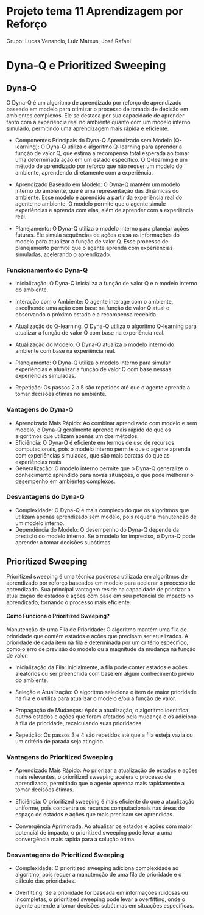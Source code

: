 # Projeto tema 11 Aprendizagem por Reforço
Grupo: Lucas Venancio, Luiz Mateus, José Rafael

# Dyna-Q e Prioritized Sweeping

## Dyna-Q
O Dyna-Q é um algoritmo de aprendizado por reforço de aprendizado baseado em modelo para otimizar o processo de tomada de decisão em ambientes complexos. Ele se destaca por sua capacidade de aprender tanto com a experiência real no ambiente quanto com um modelo interno simulado, permitindo uma aprendizagem mais rápida e eficiente.

- Componentes Principais do Dyna-Q
Aprendizado sem Modelo (Q-learning): O Dyna-Q utiliza o algoritmo Q-learning para aprender a função de valor Q, que estima a recompensa total esperada ao tomar uma determinada ação em um estado específico. O Q-learning é um método de aprendizado por reforço que não requer um modelo do ambiente, aprendendo diretamente com a experiência.

- Aprendizado Baseado em Modelo: O Dyna-Q mantém um modelo interno do ambiente, que é uma representação das dinâmicas do ambiente. Esse modelo é aprendido a partir da experiência real do agente no ambiente. O modelo permite que o agente simule experiências e aprenda com elas, além de aprender com a experiência real.

- Planejamento: O Dyna-Q utiliza o modelo interno para planejar ações futuras. Ele simula sequências de ações e usa as informações do modelo para atualizar a função de valor Q. Esse processo de planejamento permite que o agente aprenda com experiências simuladas, acelerando o aprendizado.

### Funcionamento do Dyna-Q
- Inicialização: O Dyna-Q inicializa a função de valor Q e o modelo interno do ambiente.

- Interação com o Ambiente: O agente interage com o ambiente, escolhendo uma ação com base na função de valor Q atual e observando o próximo estado e a recompensa recebida.

- Atualização do Q-learning: O Dyna-Q utiliza o algoritmo Q-learning para atualizar a função de valor Q com base na experiência real.

- Atualização do Modelo: O Dyna-Q atualiza o modelo interno do ambiente com base na experiência real.

- Planejamento: O Dyna-Q utiliza o modelo interno para simular experiências e atualizar a função de valor Q com base nessas experiências simuladas.

- Repetição: Os passos 2 a 5 são repetidos até que o agente aprenda a tomar decisões ótimas no ambiente.

### Vantagens do Dyna-Q
 - Aprendizado Mais Rápido: Ao combinar aprendizado com modelo e sem modelo, o Dyna-Q geralmente aprende mais rápido do que os algoritmos que utilizam apenas um dos métodos.
 - Eficiência: O Dyna-Q é eficiente em termos de uso de recursos computacionais, pois o modelo interno permite que o agente aprenda com experiências simuladas, que são mais baratas do que as experiências reais.
 - Generalização: O modelo interno permite que o Dyna-Q generalize o conhecimento aprendido para novas situações, o que pode melhorar o desempenho em ambientes complexos.
### Desvantagens do Dyna-Q
 - Complexidade: O Dyna-Q é mais complexo do que os algoritmos que utilizam apenas aprendizado sem modelo, pois requer a manutenção de um modelo interno.
 - Dependência do Modelo: O desempenho do Dyna-Q depende da precisão do modelo interno. Se o modelo for impreciso, o Dyna-Q pode aprender a tomar decisões subótimas.

## Prioritized Sweeping
Prioritized sweeping é uma técnica poderosa utilizada em algoritmos de aprendizado por reforço baseados em modelo para acelerar o processo de aprendizado. Sua principal vantagem reside na capacidade de priorizar a atualização de estados e ações com base em seu potencial de impacto no aprendizado, tornando o processo mais eficiente.

#### Como Funciona o Prioritized Sweeping?
Manutenção de uma Fila de Prioridade: O algoritmo mantém uma fila de prioridade que contém estados e ações que precisam ser atualizados. A prioridade de cada item na fila é determinada por um critério específico, como o erro de previsão do modelo ou a magnitude da mudança na função de valor.

- Inicialização da Fila: Inicialmente, a fila pode conter estados e ações aleatórios ou ser preenchida com base em algum conhecimento prévio do ambiente.

- Seleção e Atualização: O algoritmo seleciona o item de maior prioridade na fila e o utiliza para atualizar o modelo e/ou a função de valor.

- Propagação de Mudanças: Após a atualização, o algoritmo identifica outros estados e ações que foram afetados pela mudança e os adiciona à fila de prioridade, recalculando suas prioridades.

- Repetição: Os passos 3 e 4 são repetidos até que a fila esteja vazia ou um critério de parada seja atingido.

### Vantagens do Prioritized Sweeping
- Aprendizado Mais Rápido: Ao priorizar a atualização de estados e ações mais relevantes, o prioritized sweeping acelera o processo de aprendizado, permitindo que o agente aprenda mais rapidamente a tomar decisões ótimas.

- Eficiência: O prioritized sweeping é mais eficiente do que a atualização uniforme, pois concentra os recursos computacionais nas áreas do espaço de estados e ações que mais precisam ser aprendidas.

- Convergência Aprimorada: Ao atualizar os estados e ações com maior potencial de impacto, o prioritized sweeping pode levar a uma convergência mais rápida para a solução ótima.

### Desvantagens do Prioritized Sweeping
- Complexidade: O prioritized sweeping adiciona complexidade ao algoritmo, pois requer a manutenção de uma fila de prioridade e o cálculo das prioridades.

- Overfitting: Se a prioridade for baseada em informações ruidosas ou incompletas, o prioritized sweeping pode levar a overfitting, onde o agente aprende a tomar decisões subótimas em situações específicas.

